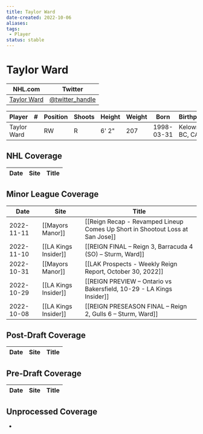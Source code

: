 ```yaml
---
title: Taylor Ward
date-created: 2022-10-06
aliases: 
tags:
 - Player
status: stable
---
```


# Taylor Ward

NHL.com | Twitter
-|-
[Taylor Ward](https://www.nhl.com/player/taylor-ward-8483406) | [@twitter_handle](https://twitter.com/)

Player | \# | Position | Shoots | Height | Weight | Born | Birthplace | Draft 
---|---|---|---|---|---|---|---|---
Taylor Ward | | RW | R | 6' 2" | 207 | 1998-03-31 | Kelowna, BC, CAN | undrafted

## NHL  Coverage
Date | Site |  Title
---|---|---



## Minor League Coverage
| Date       | Site                 | Title                                                                         |
| ---------- | -------------------- | ----------------------------------------------------------------------------- |
| 2022-11-11 | [[Mayors Manor]]     | [[Reign Recap - Revamped Lineup Comes Up Short in Shootout Loss at San Jose]] |
| 2022-11-10 | [[LA Kings Insider]] | [[REIGN FINAL – Reign 3, Barracuda 4 (SO) – Sturm, Ward]]                     |
| 2022-10-31 | [[Mayors Manor]]     | [[LAK Prospects - Weekly Reign Report, October 30, 2022]]                     |
| 2022-10-29 | [[LA Kings Insider]] | [[REIGN PREVIEW – Ontario vs Bakersfield, 10-29 - LA Kings Insider]]          |
| 2022-10-08 | [[LA Kings Insider]] | [[REIGN PRESEASON FINAL – Reign 2, Gulls 6 – Sturm, Ward]]           |



## Post-Draft Coverage
Date | Site |  Title
---|---|---



## Pre-Draft Coverage
Date | Site |  Title
---|---|---


## Unprocessed Coverage
- 
